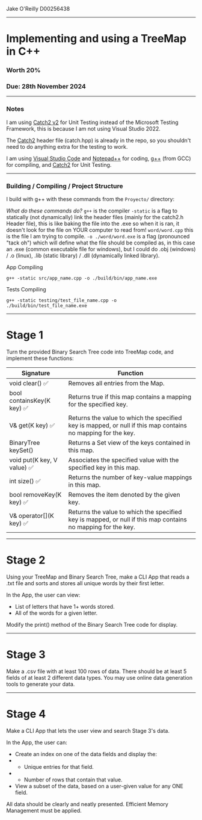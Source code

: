 Jake O'Reilly D00256438

---

# Implementing and using a TreeMap in C++

### Worth 20%

### Due: 28th November 2024

---

### Notes

I am using [Catch2 v2](https://github.com/catchorg/Catch2/blob/v2.x/single_include/catch2/catch.hpp) for Unit Testing instead of the Microsoft Testing Framework, this is because I am not using Visual Studio 2022.

The [Catch2](https://github.com/catchorg/Catch2/blob/v2.x/single_include/catch2/catch.hpp) header file (catch.hpp) is already in the repo, so you shouldn't need to do anything extra for the testing to work.

I am using [Visual Studio Code](https://code.visualstudio.com/) and [Notepad++](https://notepad-plus-plus.org/) for coding, [g++](https://gcc.gnu.org/) (from GCC) for compiling, and [Catch2](https://github.com/catchorg/Catch2/blob/v2.x/single_include/catch2/catch.hpp) for Unit Testing.

---

### Building / Compiling / Project Structure

I build with g++ with these commands from the ```Proyecto/``` directory:

*What do these commands do?*
```g++``` is the compiler
```-static``` is a flag to statically (not dynamically) link the header files (mainly for the catch2.h Header file), this is like baking the file into the .exe so when it is ran, it doesn't look for the file on YOUR computer to read from!
```word/word.cpp``` this is the file I am trying to compile.
```-o ./word/word.exe``` is a flag (pronounced "tack oh") which will define what the file should be compiled as, in this case an .exe (common executable file for windows), but I could do .obj (windows) / .o (linux), .lib (static library) / .dll (dynamically linked library).

App Compiling
```
g++ -static src/app_name.cpp -o ./build/bin/app_name.exe
```

Tests Compiling
```
g++ -static testing/test_file_name.cpp -o ./build/bin/test_file_name.exe
```

---

# Stage 1

Turn the provided Binary Search Tree code into TreeMap code, and implement these functions:

| Signature | Function |
| --- | --- |
| void clear() ✅ | Removes all entries from the Map. |
| bool containsKey(K key) ✅ | Returns true if this map contains a mapping for the specified key. |
| V& get(K key) ✅ | Returns the value to which the specified key is mapped, or null if this map contains no mapping for the key. |
| BinaryTree<K> keySet() | Returns a Set view of the keys contained in this map. |
| void put(K key, V value) ✅ | Associates the specified value with the specified key in this map. |
| int size() ✅ | Returns the number of key-value mappings in this map. |
| bool removeKey(K key) ✅ | Removes the item denoted by the given key. |
| V& operator\[\](K key) ✅ | Returns the value to which the specified key is mapped, or null if this map contains no mapping for the key. |

---

# Stage 2

Using your TreeMap and Binary Search Tree, make a CLI App that reads a .txt file and sorts and stores all unique words by their first letter.

In the App, the user can view:
- List of letters that have 1+ words stored.
- All of the words for a given letter.

Modify the print() method of the Binary Search Tree code for display.

---

# Stage 3

Make a .csv file with at least 100 rows of data. 
There should be at least 5 fields of at least 2 different data types. 
You may use online data generation tools to generate your data.

---

# Stage 4

Make a CLI App that lets the user view and search Stage 3's data.

In the App, the user can:
- Create an index on one of the data fields and display the: 
- - Unique entries for that field.
- - Number of rows that contain that value.
- View a subset of the data, based on a user-given value for any ONE field.

All data should be clearly and neatly presented.
Efficient Memory Management must be applied.